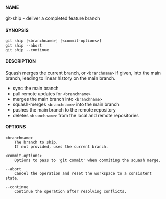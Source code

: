 #### NAME

git-ship - deliver a completed feature branch


#### SYNOPSIS

```
git ship [<branchname>] [<commit-options>]
git ship --abort
git ship --continue
```


#### DESCRIPTION

Squash merges the current branch, or `<branchname>` if given, into the main branch, leading to linear history on the main branch.

* sync the main branch
* pull remote updates for `<branchname>`
* merges the main branch into `<branchname>`
* squash-merges `<branchname>` into the main branch
* pushes the main branch to the remote repository
* deletes `<branchname>` from the local and remote repositories


#### OPTIONS

```
<branchname>
    The branch to ship.
    If not provided, uses the current branch.

<commit-options>
    Options to pass to 'git commit' when commiting the squash merge.

--abort
    Cancel the operation and reset the workspace to a consistent state.

--continue
    Continue the operation after resolving conflicts.
```

